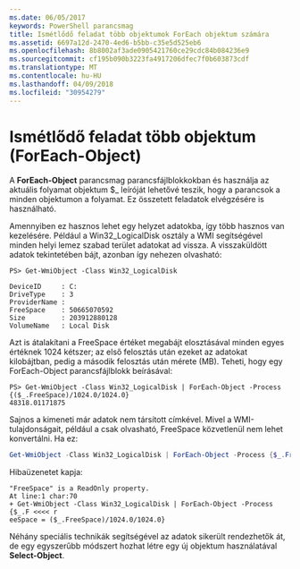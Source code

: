 ```yaml
---
ms.date: 06/05/2017
keywords: PowerShell parancsmag
title: Ismétlődő feladat több objektumok ForEach objektum számára
ms.assetid: 6697a12d-2470-4ed6-b5bb-c35e5d525eb6
ms.openlocfilehash: 8b8002af3ade0905421760ce29cdc84b084236e9
ms.sourcegitcommit: cf195b090b3223fa4917206dfec7f0b603873cdf
ms.translationtype: MT
ms.contentlocale: hu-HU
ms.lasthandoff: 04/09/2018
ms.locfileid: "30954279"
---
```

# <a name="repeating-a-task-for-multiple-objects-foreach-object"></a>Ismétlődő feladat több objektum (ForEach-Object)

A **ForEach-Object** parancsmag parancsfájlblokkokban és használja az aktuális folyamat objektum $_ leíróját lehetővé teszik, hogy a parancsok a minden objektumon a folyamat. Ez összetett feladatok elvégzésére is használható.

Amennyiben ez hasznos lehet egy helyzet adatokba, így több hasznos van kezelésére. Például a Win32_LogicalDisk osztály a WMI segítségével minden helyi lemez szabad terület adatokat ad vissza. A visszaküldött adatok tekintetében bájt, azonban így nehezen olvasható:

```
PS> Get-WmiObject -Class Win32_LogicalDisk

DeviceID     : C:
DriveType    : 3
ProviderName :
FreeSpace    : 50665070592
Size         : 203912880128
VolumeName   : Local Disk
```

Azt is átalakítani a FreeSpace értéket megabájt elosztásával minden egyes értéknek 1024 kétszer; az első felosztás után ezeket az adatokat kilobájtban, pedig a második felosztás után mérete (MB). Teheti, hogy egy ForEach-Object parancsfájlblokk beírásával:

```
PS> Get-WmiObject -Class Win32_LogicalDisk | ForEach-Object -Process {($_.FreeSpace)/1024.0/1024.0}
48318.01171875
```

Sajnos a kimeneti már adatok nem társított címkével. Mivel a WMI-tulajdonságait, például a csak olvasható, FreeSpace közvetlenül nem lehet konvertálni. Ha ez:

```powershell
Get-WmiObject -Class Win32_LogicalDisk | ForEach-Object -Process {$_.FreeSpace = ($_.FreeSpace)/1024.0/1024.0}
```

Hibaüzenetet kapja:

```output
"FreeSpace" is a ReadOnly property.
At line:1 char:70
+ Get-WmiObject -Class Win32_LogicalDisk | ForEach-Object -Process {$_.F <<<< r
eeSpace = ($_.FreeSpace)/1024.0/1024.0}
```

Néhány speciális technikák segítségével az adatok sikerült rendezhetők át, de egy egyszerűbb módszert hozhat létre egy új objektum használatával **Select-Object**.